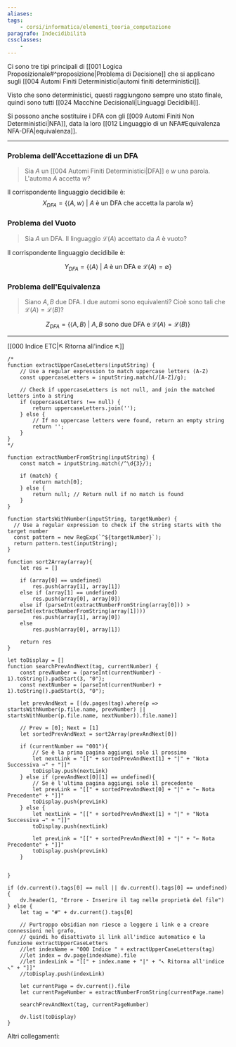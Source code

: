 ```yaml
---
aliases:
tags:
    - corsi/informatica/elementi_teoria_computazione
paragrafo: Indecidibilità
cssclasses:
    - 
---
```


Ci sono tre tipi principali di [[001 Logica Proposizionale#^proposizione|Problema di Decisione]] che si applicano sugli [[004 Automi Finiti Deterministici|automi finiti deterministici]].

Visto che sono deterministici, questi raggiungono sempre uno stato finale, quindi sono tutti [[024 Macchine Decisionali|Linguaggi Decidibili]].

Si possono anche sostituire i DFA con gli [[009 Automi Finiti Non Deterministici|NFA]], data la loro [[012 Linguaggio di un NFA#Equivalenza NFA-DFA|equivalenza]].

---

### Problema dell'Accettazione di un DFA

> Sia $A$ un [[004 Automi Finiti Deterministici|DFA]] e $w$ una parola. L'automa $A$ accetta $w$?

Il corrispondente linguaggio decidibile è:
$$X_{DFA} = \{\langle A,w \rangle\ |\ A \text{ è un DFA che accetta la parola } w\}$$

### Problema del Vuoto

> Sia $A$ un DFA. Il linguaggio $\mathcal{L}(A)$ accettato da $A$ è vuoto?

Il corrispondente linguaggio decidibile è:

$$Y_{DFA} = \{\langle A \rangle\ |\ A \text{ è un DFA e } \mathcal{L}(A)=\emptyset\}$$

### Problema dell'Equivalenza

> Siano $A, B$ due DFA. I due automi sono equivalenti? Cioè sono tali che $\mathcal{L}(A) = \mathcal{L}(B)$?

$$Z_{DFA} = \{\langle A,B \rangle\ |\ A,B \text{ sono due DFA e } \mathcal{L}(A)=\mathcal{L}(B)\}$$

---

[[000 Indice ETC|↖ Ritorna all'indice ↖]]

```dataviewjs
/*
function extractUpperCaseLetters(inputString) {
	// Use a regular expression to match uppercase letters (A-Z)
	const uppercaseLetters = inputString.match(/[A-Z]/g);

	// Check if uppercaseLetters is not null, and join the matched letters into a string
	if (uppercaseLetters !== null) {
		return uppercaseLetters.join('');
	} else {
	    // If no uppercase letters were found, return an empty string
	    return '';
	}
}
*/

function extractNumberFromString(inputString) {
	const match = inputString.match(/^\d{3}/);

	if (match) {
		return match[0];
	} else {
		return null; // Return null if no match is found
	}
}

function startsWithNumber(inputString, targetNumber) {
  // Use a regular expression to check if the string starts with the target number
  const pattern = new RegExp(`^${targetNumber}`);
  return pattern.test(inputString);
}

function sort2Array(array){
	let res = []

	if (array[0] == undefined)
		res.push(array[1], array[1])
	else if (array[1] == undefined)
		res.push(array[0], array[0])
	else if (parseInt(extractNumberFromString(array[0])) > parseInt(extractNumberFromString(array[1])))
		res.push(array[1], array[0])
	else
		res.push(array[0], array[1])

	return res
}

let toDisplay = []
function searchPrevAndNext(tag, currentNumber) {
	const prevNumber = (parseInt(currentNumber) - 1).toString().padStart(3, "0");
	const nextNumber = (parseInt(currentNumber) + 1).toString().padStart(3, "0");

	let prevAndNext = [(dv.pages(tag).where(p => startsWithNumber(p.file.name, prevNumber) || startsWithNumber(p.file.name, nextNumber)).file.name)]

	// Prev = [0]; Next = [1]
	let sortedPrevAndNext = sort2Array(prevAndNext[0])

	if (currentNumber == "001"){
		// Se è la prima pagina aggiungi solo il prossimo
		let nextLink = "[[" + sortedPrevAndNext[1] + "|" + "Nota Successiva →" + "]]"
		toDisplay.push(nextLink)
	} else if (prevAndNext[0][1] == undefined){
		// Se è l'ultima pagina aggiungi solo il precedente
		let prevLink = "[[" + sortedPrevAndNext[0] + "|" + "← Nota Precedente" + "]]"
		toDisplay.push(prevLink)
	} else {
		let nextLink = "[[" + sortedPrevAndNext[1] + "|" + "Nota Successiva →" + "]]"
		toDisplay.push(nextLink)

		let prevLink = "[[" + sortedPrevAndNext[0] + "|" + "← Nota Precedente" + "]]"
		toDisplay.push(prevLink)
	}


}

if (dv.current().tags[0] == null || dv.current().tags[0] == undefined){
	dv.header(1, "Errore - Inserire il tag nelle proprietà del file")
} else {
	let tag = "#" + dv.current().tags[0]

	// Purtroppo obsidian non riesce a leggere i link e a creare connessioni nel grafo,
	// quindi ho disattivato il link all'indice automatico e la funzione extractUpperCaseLetters
	//let indexName = "000 Indice " + extractUpperCaseLetters(tag)
	//let index = dv.page(indexName).file
	//let indexLink = "[[" + index.name + "|" + "↖ Ritorna all'indice ↖" + "]]"
	//toDisplay.push(indexLink)

	let currentPage = dv.current().file
	let currentPageNumber = extractNumberFromString(currentPage.name)

	searchPrevAndNext(tag, currentPageNumber)

	dv.list(toDisplay)
}
```

Altri collegamenti:
